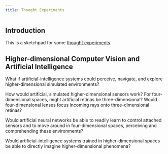 ```yaml
---
title: Thought Experiments
---
```


## Introduction

This is a sketchpad for some [thought experiments](https://en.wikipedia.org/wiki/Thought_experiment).

## Higher-dimensional Computer Vision and Artificial Intelligence

What if artificial-intelligence systems could perceive, navigate, and explore higher-dimensional simulated environments?

How would artificial, simulated higher-dimensional sensors work? For four-dimensional spaces, might artificial retinas be three-dimensional? Would four-dimensional lenses focus incoming rays onto three-dimensional retinas?

Would artificial neural networks be able to readily learn to control attached sensors and to move around in four-dimensional spaces, perceiving and comprehending these environments?

Would artificial-intelligence systems trained in higher-dimensional spaces be able to directly imagine higher-dimensional phenomena?
